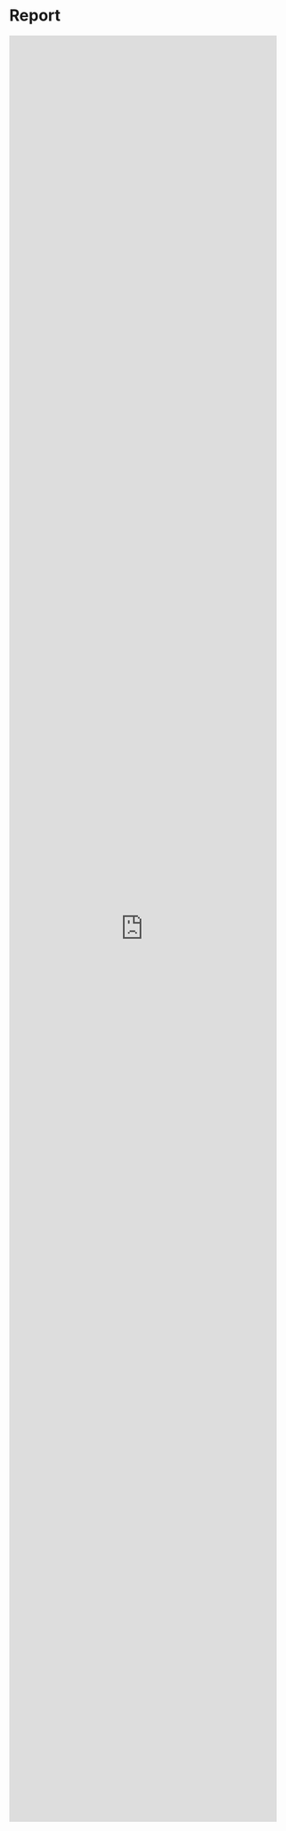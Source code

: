# Report

<embed src="https://github.com/idec-teams/2022_Edinburgh-UHAS_Ghana/blob/5e42944a9b4357f86cc31c154bbb14090fb3d59b/report.pdf" style="height: 80vh; width: 50vw;">
